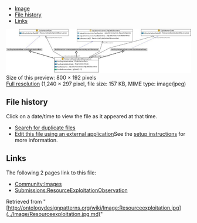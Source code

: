 * [Image](../Image/Resourceexploitation.jpg.md#file)
* [File history](../Image/Resourceexploitation.jpg.md#filehistory)
* [Links](../Image/Resourceexploitation.jpg.md#filelinks)

[![Image:Resourceexploitation.jpg](../images/thumb/1/12/Resourceexploitation.jpg/800px-Resourceexploitation.jpg)](../../images/1/12/Resourceexploitation.jpg)  
Size of this preview: 800 × 192 pixels  
[Full resolution](../../images/1/12/Resourceexploitation.jpg)‎ (1,240 × 297 pixel, file size: 157 KB, MIME type: image/jpeg)

## File history

Click on a date/time to view the file as it appeared at that time.



  
* [Search for duplicate files](http://ontologydesignpatterns.org/wiki/Special:FileDuplicateSearch/Resourceexploitation.jpg "Special:FileDuplicateSearch/Resourceexploitation.jpg")
* [Edit this file using an external application](http://ontologydesignpatterns.org/wiki/index.php?title=Image:Resourceexploitation.jpg&action=edit&externaledit=true&mode=file "Image:Resourceexploitation.jpg")See the [setup instructions](http://www.mediawiki.org/wiki/Manual:External_editors "http://www.mediawiki.org/wiki/Manual:External_editors") for more information.

## Links



The following 2 pages link to this file:


* [Community:Images](../Community/Images.md "Community:Images")
* [Submissions:ResourceExploitationObservation](../Submissions/ResourceExploitationObservation.md "Submissions:ResourceExploitationObservation")


Retrieved from "[http://ontologydesignpatterns.org/wiki/Image:Resourceexploitation.jpg](../Image/Resourceexploitation.jpg.md)"